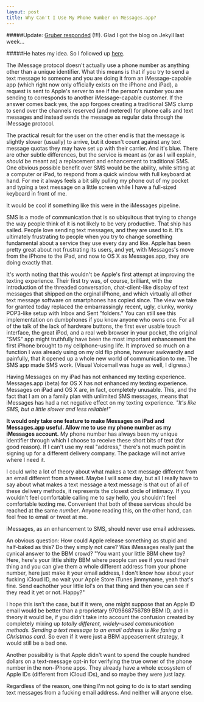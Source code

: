 ```yaml
---
layout: post
title: Why Can't I Use My Phone Number on Messages.app?
---
```


#####Update: [Gruber responded](http://daringfireball.net/linked/2012/04/13/zach-phillips) (!!!). Glad I got the blog on Jekyll last week...

#####He hates my idea. So I followed up [here](http://zach.be/2012/04/john-gruber-on-imessages/).

The iMessage protocol doesn't actually use a phone number as anything other than a unique identifier. What this means is that if you try to send a text message to someone and you are doing it from an iMessage-capable app (which right now only officially exists on the iPhone and iPad), a request is sent to Apple's server to see if the person's number you are sending to corresponds to another iMessage-capable customer. If the answer comes back yes, the app forgoes creating a traditional SMS  clump to send over the channels reserved (and metered) for phone calls and text messages and instead sends the message as regular data through the iMessage protocol.

The practical result for the user on the other end is that the message is slightly slower (usually) to arrive, but it doesn't count against any text message quotas they may have set up with their carrier. And it's blue. There are other subtle differences, but the service is meant as (or as I will explain, _should_ be meant as) a replacement and enhancement to traditional SMS. One obvious possible benefit over SMS would be the ability, while sitting at a computer or iPad, to respond from a quick window with full keyboard at hand. For me it always feels a bit silly pulling my phone out of my pocket and typing a text message on a little screen while I have a full-sized keyboard in front of me.

It would be cool if something like this were in the iMessages pipeline.

SMS is a mode of communication that is so ubiquitous that trying to change the way people think of it is not likely to be very productive. That ship has sailed. People love sending text messages, and they are used to it. It's ultimately frustrating to people when you try to change something fundamental about a service they use every day and like. Apple has been pretty great about not frustrating its users, and yet, with Messages's move from the iPhone to the iPad, and now to OS X as Messages.app, they are doing exactly that.

It's worth noting that this wouldn't be Apple's first attempt at improving the texting experience. Their first try was, of course, brilliant, with the introduction of the threaded conversation, chat-client-like display of text messages that shipped on the orginal iPhone, and which virtually all other text message software on smartphones has copied since. The view we take for granted today replaced the embarrassingly recent, ugly, clunky, wonky POP3-like setup with Inbox and Sent "folders." You can still see this implementation on dumbphones if you know anyone who owns one. For all of the talk of the lack of hardware buttons, the first ever usable touch interface, the great iPod, and a real web browser in your pocket, the original "SMS" app might truthfully have been the most important enhancement the first iPhone brought to my cellphone-using life. It improved so much on a function I was already using on my old flip phone, however awkwardly and painfully, that it opened up a whole new world of communication to me. The SMS app made SMS work. (Visual Voicemail was huge as well, I digress.)

Having Messages on my iPad has not enhanced my texting experience. Messages.app (beta) for OS X has not enhanced my texting experience. Messages on iPad and OS X are, in fact, completely unusable. This, and the fact that I am on a family plan with unlimited SMS messages, means that iMessages has had a net negative effect on my texting experience. _"It's like SMS, but a little slower and less reliable!"_

**It would only take one feature to make Messages on iPad and Messages.app useful. Allow me to use my phone number as my iMessages account.** My phone number has always been my unique identifier through which I choose to receive these short bits of text (for good reason). If I can't use my real "address," there's not much point in signing up for a different delivery company. The package will not arrive where I need it.

I could write a lot of theory about what makes a text message different from an email different from a tweet. Maybe I will some day, but all I really have to say about what makes a text message a text message is that out of all of these delivery methods, it represents the closest circle of intimacy. If you wouldn't feel comfortable calling me to say hello, you shouldn't feel comfortable texting me. Convenient that both of these services should be reached at the same _number_. Anyone reading this, on the other hand, can feel free to email or tweet at me.

iMessages, as an enhancement to SMS, should never use email addresses. 

An obvious question: How could Apple release something as stupid and half-baked as this? Do they simply not care? Was iMessages really just the cynical answer to the BBM crowd? "You want your little BBM chew toy? Here, here's your little shitty BBM where people can see if you read their thing and you can give them a whole different address from your phone number, here just make it your email address, I don't know how about your fucking iCloud ID, no wait your Apple Store iTunes jimmyname, yeah that's fine. Send eachother your little lol's on that thing and then you can see if they read it yet or not. Happy?"

I hope this isn't the case, but if it were, one might suppose that an Apple ID email would be better than a proprietary 9709868756789 BBM ID, and in theory it would be, if you didn't take into account the confusion created by completely mixing up _totally different, widely-used communication methods. Sending a text message to an email address is like faxing a Christmas card_. So even if it were just a BBM appeasement strategy, it would still be a bad one.

Another possibility is that Apple didn't want to spend the couple hundred dollars on a text-message opt-in for verifying the true owner of the phone number in the non-iPhone apps. They already have a whole ecosystem of Apple IDs (different from iCloud IDs), and so maybe they were just lazy.

Regardless of the reason, one thing I'm not going to do is to start sending text messages from a fucking email address. And neither will anyone else.
